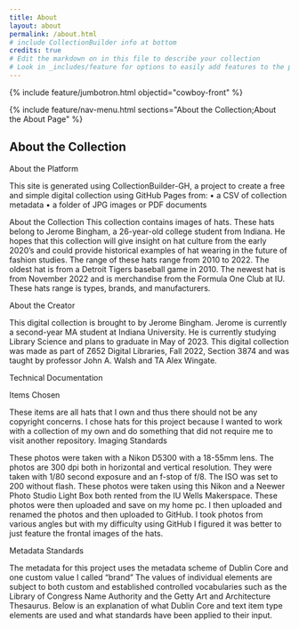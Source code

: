 ```yaml
---
title: About
layout: about
permalink: /about.html
# include CollectionBuilder info at bottom
credits: true
# Edit the markdown on in this file to describe your collection
# Look in _includes/feature for options to easily add features to the page
---
```


{% include feature/jumbotron.html objectid="cowboy-front" %}

{% include feature/nav-menu.html sections="About the Collection;About the About Page" %}

## About the Collection

About the Platform

This site is generated using CollectionBuilder-GH, a project to create a free and simple digital collection using GitHub Pages from:
•	a CSV of collection metadata
•	a folder of JPG images or PDF documents

About the Collection
This collection contains images of hats. These hats belong to Jerome Bingham, a 26-year-old college student from Indiana. He hopes that this collection will give insight on hat culture from the early 2020’s and could provide historical examples of hat wearing in the future of fashion studies. The range of these hats range from 2010 to 2022. The oldest hat is from a Detroit Tigers baseball game in 2010. The newest hat is from November 2022 and is merchandise from the Formula One Club at IU. These hats range is types, brands, and manufacturers.

About the Creator

This digital collection is brought to by Jerome Bingham. Jerome is currently a second-year MA student at Indiana University. He is currently studying Library Science and plans to graduate in May of 2023. This digital collection was made as part of Z652 Digital Libraries, Fall 2022, Section 3874 and was taught by professor John A. Walsh and TA Alex Wingate. 


Technical Documentation

Items Chosen

These items are all hats that I own and thus there should not be any copyright concerns. I chose hats for this project because I wanted to work with a collection of my own and do something that did not require me to visit another repository. 
Imaging Standards

These photos were taken with a Nikon D5300 with a 18-55mm lens. The photos are 300 dpi both in horizontal and vertical resolution. They were taken with 1/80 second exposure and an f-stop of f/8. The ISO was set to 200 without flash.
These photos were taken using this Nikon and a Neewer Photo Studio Light Box both rented from the IU Wells Makerspace. These photos were then uploaded and save on my home pc. I then uploaded and renamed the photos and then uploaded to GitHub. I took photos from various angles but with my difficulty using GitHub I figured it was better to just feature the frontal images of the hats. 

Metadata Standards

The metadata for this project uses the metadata scheme of Dublin Core and one custom value I called “brand” The values of individual elements are subject to both custom and established controlled vocabularies such as the Library of Congress Name Authority and the Getty Art and Architecture Thesaurus.
Below is an explanation of what Dublin Core and text item type elements are used and what standards have been applied to their input.




